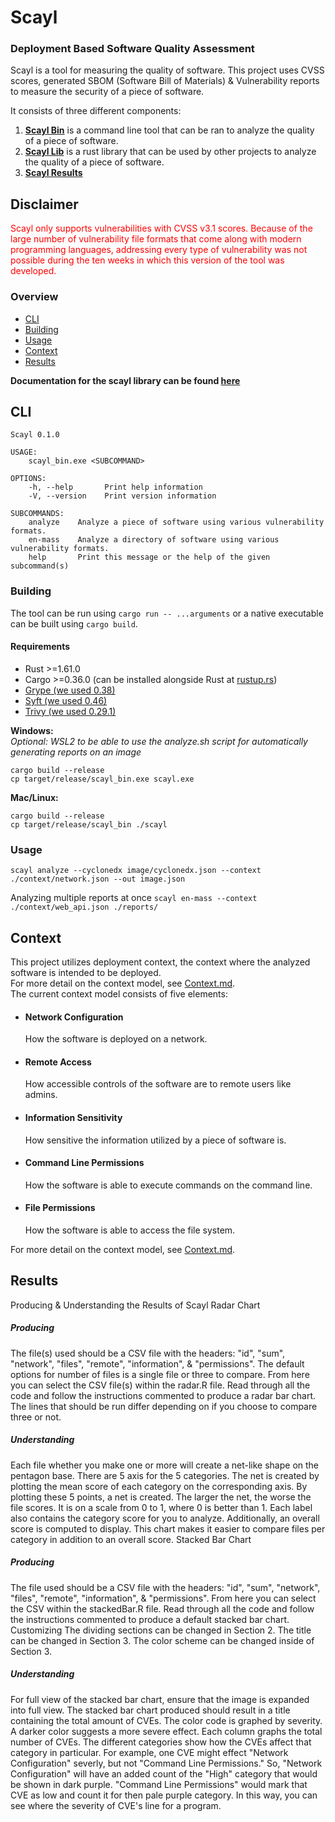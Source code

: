 # Scayl

### Deployment Based Software Quality Assessment ###

Scayl is a tool for measuring the quality of software. This project uses CVSS scores, generated SBOM (Software Bill of
Materials) & Vulnerability reports to measure the security of a piece of software.

It consists of three different components:
1) **[Scayl Bin](./Cargo.toml)** is a command line tool that can be ran to analyze the quality of a piece of software.
2) **[Scayl Lib](./scayl)** is a rust library that can be used by other projects to analyze the quality of a piece of software.
3) **[Scayl Results](./results)**

## Disclaimer
<div style="color: red;">Scayl only supports vulnerabilities with CVSS v3.1 scores. Because of the large number of 
vulnerability file formats that come along with modern programming languages, addressing every type of vulnerability was
not possible during the ten weeks in which this version of the tool was developed.
</div>

### Overview
 - [CLI](#cli)  
 - [Building](#building)  
 - [Usage](#usage)  
 - [Context](#context)  
 - [Results](#results)  

**Documentation for the scayl library can be found [here](https://msusel.github.io/sbom-analysis/scayl/index.html)**

## CLI
```shell
Scayl 0.1.0

USAGE:
    scayl_bin.exe <SUBCOMMAND>

OPTIONS:
    -h, --help       Print help information
    -V, --version    Print version information

SUBCOMMANDS:
    analyze    Analyze a piece of software using various vulnerability formats.    
    en-mass    Analyze a directory of software using various vulnerability formats.
    help       Print this message or the help of the given subcommand(s)
```

### Building
The tool can be run using `cargo run -- ...arguments` or a native executable can be built using `cargo build`.<br>

#### Requirements
* Rust >=1.61.0
* Cargo >=0.36.0 (can be installed alongside Rust at [rustup.rs](https://rustup.rs))
* [Grype (we used 0.38)](https://github.com/anchore/grype)
* [Syft (we used 0.46)](https://github.com/anchore/syft)
* [Trivy (we used 0.29.1)](https://github.com/aquasecurity/trivy)

**Windows:**  
*Optional: WSL2 to be able to use the analyze.sh script for automatically generating reports on an image*
```shell
cargo build --release
cp target/release/scayl_bin.exe scayl.exe
```

**Mac/Linux:**
```shell
cargo build --release
cp target/release/scayl_bin ./scayl
```

### Usage
`scayl analyze --cyclonedx image/cyclonedx.json --context ./context/network.json --out image.json`

Analyzing multiple reports at once
`scayl en-mass --context ./context/web_api.json ./reports/`

## Context

This project utilizes deployment context, the context where the analyzed software is intended to be deployed.<br>
For more detail on the context model, see [Context.md](Context.md).<br>
The current context model consists of five elements:

* #### Network Configuration
  How the software is deployed on a network.
* #### Remote Access
  How accessible controls of the software are to remote users like admins.
* #### Information Sensitivity
  How sensitive the information utilized by a piece of software is.
* #### Command Line Permissions
  How the software is able to execute commands on the command line.
* #### File Permissions
  How the software is able to access the file system.

For more detail on the context model, see [Context.md](Context.md).

## Results

Producing & Understanding the Results of Scayl
Radar Chart

##### Producing

The file(s) used should be a CSV file with the headers: "id", "sum", "network", "files", "remote", "information", & "permissions". The default options for number of files is a single file or three to compare. From here you can select the CSV file(s) within the radar.R file. Read through all the code and follow the instructions commented to produce a radar bar chart. The lines that should be run differ depending on if you choose to compare three or not.

##### Understanding

Each file whether you make one or more will create a net-like shape on the pentagon base. There are 5 axis for the 5 categories. The net is created by plotting the mean score of each category on the corresponding axis. By plotting these 5 points, a net is created. The larger the net, the worse the file scores. It is on a scale from 0 to 1, where 0 is better than 1. Each label also contains the category score for you to analyze. Additionally, an overall score is computed to display. This chart makes it easier to compare files per category in addition to an overall score.
Stacked Bar Chart

##### Producing

The file used should be a CSV file with the headers: "id", "sum", "network", "files", "remote", "information", & "permissions". From here you can select the CSV within the stackedBar.R file. Read through all the code and follow the instructions commented to produce a default stacked bar chart. Customizing The dividing sections can be changed in Section 2. The title can be changed in Section 3. The color scheme can be changed inside of Section 3.

##### Understanding

For full view of the stacked bar chart, ensure that the image is expanded into full view. The stacked bar chart produced should result in a title containing the total amount of CVEs. The color code is graphed by severity. A darker color suggests a more severe effect. Each column graphs the total number of CVEs. The different categories show how the CVEs affect that category in particular. For example, one CVE might effect "Network Configuration" severly, but not "Command Line Permissions." So, "Network Configuration" will have an added count of the "High" category that would be shown in dark purple. "Command Line Permissions" would mark that CVE as low and count it for then pale purple category. In this way, you can see where the severity of CVE's line for a program.